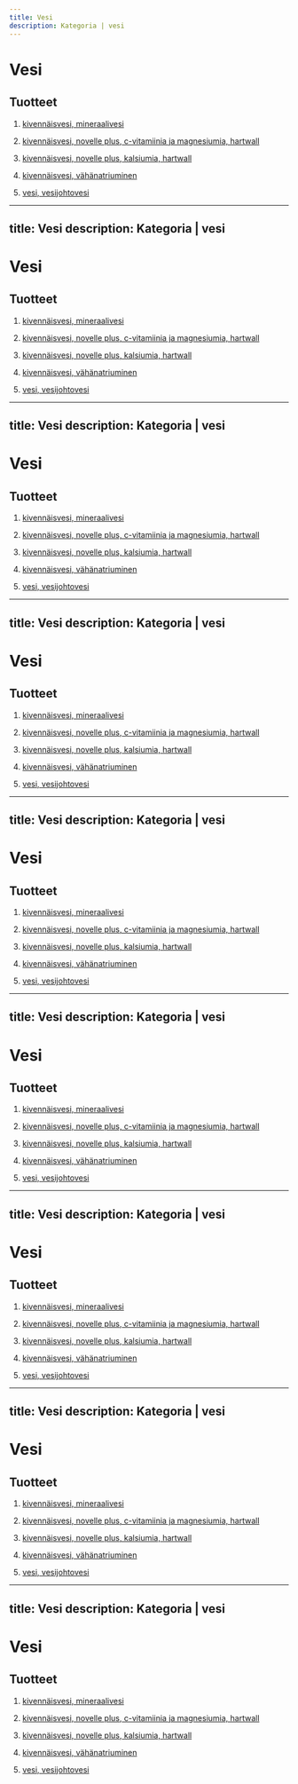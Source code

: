 ```yaml
---
title: Vesi
description: Kategoria | vesi
---
```


# Vesi

## Tuotteet

1. [kivennäisvesi, mineraalivesi](/kivennaisvesi-mineraalivesi)

1. [kivennäisvesi, novelle plus, c-vitamiinia ja magnesiumia, hartwall](/kivennaisvesi-novelle-plus-c-vitamiinia-ja-magnesiumia-hartwall)

1. [kivennäisvesi, novelle plus, kalsiumia, hartwall](/kivennaisvesi-novelle-plus-kalsiumia-hartwall)

1. [kivennäisvesi, vähänatriuminen](/kivennaisvesi-vahanatriuminen)

1. [vesi, vesijohtovesi](/vesi-vesijohtovesi)
---
title: Vesi
description: Kategoria | vesi
---

# Vesi

## Tuotteet

1. [kivennäisvesi, mineraalivesi](/kivennaisvesi-mineraalivesi)

1. [kivennäisvesi, novelle plus, c-vitamiinia ja magnesiumia, hartwall](/kivennaisvesi-novelle-plus-c-vitamiinia-ja-magnesiumia-hartwall)

1. [kivennäisvesi, novelle plus, kalsiumia, hartwall](/kivennaisvesi-novelle-plus-kalsiumia-hartwall)

1. [kivennäisvesi, vähänatriuminen](/kivennaisvesi-vahanatriuminen)

1. [vesi, vesijohtovesi](/vesi-vesijohtovesi)
---
title: Vesi
description: Kategoria | vesi
---

# Vesi

## Tuotteet

1. [kivennäisvesi, mineraalivesi](/kivennaisvesi-mineraalivesi)

1. [kivennäisvesi, novelle plus, c-vitamiinia ja magnesiumia, hartwall](/kivennaisvesi-novelle-plus-c-vitamiinia-ja-magnesiumia-hartwall)

1. [kivennäisvesi, novelle plus, kalsiumia, hartwall](/kivennaisvesi-novelle-plus-kalsiumia-hartwall)

1. [kivennäisvesi, vähänatriuminen](/kivennaisvesi-vahanatriuminen)

1. [vesi, vesijohtovesi](/vesi-vesijohtovesi)
---
title: Vesi
description: Kategoria | vesi
---

# Vesi

## Tuotteet

1. [kivennäisvesi, mineraalivesi](/kivennaisvesi-mineraalivesi)

1. [kivennäisvesi, novelle plus, c-vitamiinia ja magnesiumia, hartwall](/kivennaisvesi-novelle-plus-c-vitamiinia-ja-magnesiumia-hartwall)

1. [kivennäisvesi, novelle plus, kalsiumia, hartwall](/kivennaisvesi-novelle-plus-kalsiumia-hartwall)

1. [kivennäisvesi, vähänatriuminen](/kivennaisvesi-vahanatriuminen)

1. [vesi, vesijohtovesi](/vesi-vesijohtovesi)
---
title: Vesi
description: Kategoria | vesi
---

# Vesi

## Tuotteet

1. [kivennäisvesi, mineraalivesi](/kivennaisvesi-mineraalivesi)

1. [kivennäisvesi, novelle plus, c-vitamiinia ja magnesiumia, hartwall](/kivennaisvesi-novelle-plus-c-vitamiinia-ja-magnesiumia-hartwall)

1. [kivennäisvesi, novelle plus, kalsiumia, hartwall](/kivennaisvesi-novelle-plus-kalsiumia-hartwall)

1. [kivennäisvesi, vähänatriuminen](/kivennaisvesi-vahanatriuminen)

1. [vesi, vesijohtovesi](/vesi-vesijohtovesi)
---
title: Vesi
description: Kategoria | vesi
---

# Vesi

## Tuotteet

1. [kivennäisvesi, mineraalivesi](/kivennaisvesi-mineraalivesi)

1. [kivennäisvesi, novelle plus, c-vitamiinia ja magnesiumia, hartwall](/kivennaisvesi-novelle-plus-c-vitamiinia-ja-magnesiumia-hartwall)

1. [kivennäisvesi, novelle plus, kalsiumia, hartwall](/kivennaisvesi-novelle-plus-kalsiumia-hartwall)

1. [kivennäisvesi, vähänatriuminen](/kivennaisvesi-vahanatriuminen)

1. [vesi, vesijohtovesi](/vesi-vesijohtovesi)
---
title: Vesi
description: Kategoria | vesi
---

# Vesi

## Tuotteet

1. [kivennäisvesi, mineraalivesi](/kivennaisvesi-mineraalivesi)

1. [kivennäisvesi, novelle plus, c-vitamiinia ja magnesiumia, hartwall](/kivennaisvesi-novelle-plus-c-vitamiinia-ja-magnesiumia-hartwall)

1. [kivennäisvesi, novelle plus, kalsiumia, hartwall](/kivennaisvesi-novelle-plus-kalsiumia-hartwall)

1. [kivennäisvesi, vähänatriuminen](/kivennaisvesi-vahanatriuminen)

1. [vesi, vesijohtovesi](/vesi-vesijohtovesi)
---
title: Vesi
description: Kategoria | vesi
---

# Vesi

## Tuotteet

1. [kivennäisvesi, mineraalivesi](/kivennaisvesi-mineraalivesi)

1. [kivennäisvesi, novelle plus, c-vitamiinia ja magnesiumia, hartwall](/kivennaisvesi-novelle-plus-c-vitamiinia-ja-magnesiumia-hartwall)

1. [kivennäisvesi, novelle plus, kalsiumia, hartwall](/kivennaisvesi-novelle-plus-kalsiumia-hartwall)

1. [kivennäisvesi, vähänatriuminen](/kivennaisvesi-vahanatriuminen)

1. [vesi, vesijohtovesi](/vesi-vesijohtovesi)
---
title: Vesi
description: Kategoria | vesi
---

# Vesi

## Tuotteet

1. [kivennäisvesi, mineraalivesi](/kivennaisvesi-mineraalivesi)

1. [kivennäisvesi, novelle plus, c-vitamiinia ja magnesiumia, hartwall](/kivennaisvesi-novelle-plus-c-vitamiinia-ja-magnesiumia-hartwall)

1. [kivennäisvesi, novelle plus, kalsiumia, hartwall](/kivennaisvesi-novelle-plus-kalsiumia-hartwall)

1. [kivennäisvesi, vähänatriuminen](/kivennaisvesi-vahanatriuminen)

1. [vesi, vesijohtovesi](/vesi-vesijohtovesi)
